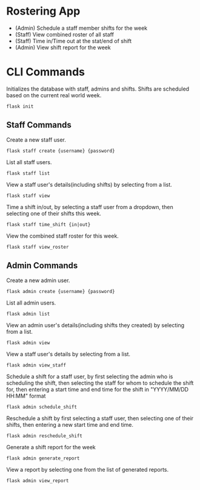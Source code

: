 # Rostering App

* (Admin) Schedule a staff member shifts for the week
* (Staff) View combined roster of all staff
* (Staff) Time in/Time out at the stat/end of shift
* (Admin) View shift report for the week

# CLI Commands

Initializes the database with staff, admins and shifts. Shifts are scheduled based on the current real world week.
```
flask init
```

## Staff Commands

Create a new staff user.
```
flask staff create {username} {password}
```

List all staff users.
```
flask staff list
```

View a staff user's details(including shifts) by selecting from a list.
```
flask staff view
```

Time a shift in/out, by selecting a staff user from a dropdown, then selecting one of their shifts this week.
```
flask staff time_shift {in|out}
```

View the combined staff roster for this week.
```
flask staff view_roster
```

## Admin Commands

Create a new admin user.
```
flask admin create {username} {password}
```

List all admin users.
```
flask admin list
```

View an admin user's details(including shifts they created) by selecting from a list.
```
flask admin view
```

View a staff user's details by selecting from a list.
```
flask admin view_staff
```

Schedule a shift for a staff user, by first selecting the admin who is scheduling the shift, then selecting the staff for whom to schedule the shift for, then entering a start time and end time for the shift in "YYYY/MM/DD HH:MM" format
```
flask admin schedule_shift
```

Reschedule a shift by first selecting a staff user, then selecting one of their shifts, then entering a new start time and end time.
```
flask admin reschedule_shift
```

Generate a shift report for the week
```
flask admin generate_report
```

View a report by selecting one from the list of generated reports.
```
flask admin view_report
```
